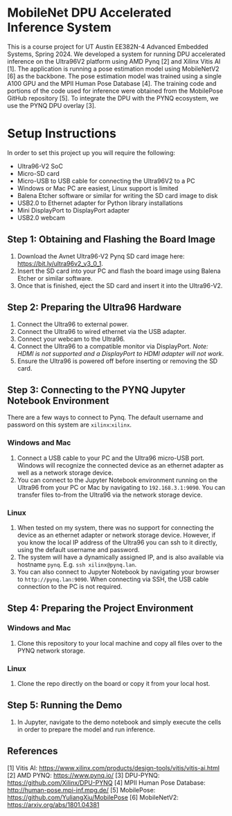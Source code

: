# MobileNet DPU Accelerated Inference System
This is a course project for UT Austin EE382N-4 Advanced Embedded Systems, Spring 2024.
We developed a system for running DPU accelerated inference on the Ultra96V2 platform using AMD Pynq [2] and Xilinx Vitis AI [1]. The application is running a pose estimation model using MobileNetV2 [6] as the backbone. The pose estimation model was trained using a single A100 GPU and the MPII Human Pose Database [4]. The training code and portions of the code used for inference were obtained from the MobilePose GitHub repository [5]. To integrate the DPU with the PYNQ ecosystem, we use the PYNQ DPU overlay [3].

# Setup Instructions
In order to set this project up you will require the following:
* Ultra96-V2 SoC
* Micro-SD card
* Micro-USB to USB cable for connecting the Ultra96V2 to a PC
* Windows or Mac PC are easiest, Linux support is limited
* Balena Etcher software or similar for writing the SD card image to disk
* USB2.0 to Ethernet adapter for Python library installations
* Mini DisplayPort to DisplayPort adapter
* USB2.0 webcam

## Step 1: Obtaining and Flashing the Board Image
1. Download the Avnet Ultra96-V2 Pynq SD card image here: https://bit.ly/ultra96v2_v3_0_1.
2. Insert the SD card into your PC and flash the board image using Balena Etcher or similar software.
3. Once that is finished, eject the SD card and insert it into the Ultra96-V2.

## Step 2: Preparing the Ultra96 Hardware
1. Connect the Ultra96 to external power. 
2. Connect the Ultra96 to wired ethernet via the USB adapter. 
3. Connect your webcam to the Ultra96.
4. Connect the Ultra96 to a compatible monitor via DisplayPort. *Note: HDMI is not supported and a DisplayPort to HDMI adapter will not work*. 
5. Ensure the Ultra96 is powered off before inserting or removing the SD card.

## Step 3: Connecting to the PYNQ Jupyter Notebook Environment
There are a few ways to connect to Pynq.
The default username and password on this system are `xilinx`:`xilinx`.
### Windows and Mac
1. Connect a USB cable to your PC and the Ultra96 micro-USB port. Windows will recognize the connected device as an ethernet adapter as well as a network storage device.
2. You can connect to the Jupyter Notebook environment running on the Ultra96 from your PC or Mac by navigating to `192.168.3.1:9090`. You can transfer files to-from the Ultra96 via the network storage device.
### Linux
1. When tested on my system, there was no support for connecting the device as an ethernet adapter or network storage device. However, if you know the local IP address of the Ultra96 you can ssh to it directly, using the default username and password.
2. The system will have a dynamically assigned IP, and is also available via hostname `pynq`. E.g. `ssh xilinx@pynq.lan`.
3. You can also connect to Jupyter Notebook by navigating your browser to `http://pynq.lan:9090`.
When connecting via SSH, the USB cable connection to the PC is not required.

## Step 4: Preparing the Project Environment
### Windows and Mac
1. Clone this repository to your local machine and copy all files over to the PYNQ network storage.
### Linux
1. Clone the repo directly on the board or copy it from your local host.

## Step 5: Running the Demo
1. In Jupyter, navigate to the demo notebook and simply execute the cells in order to prepare the model and run inference.

## References
[1] Vitis AI: https://www.xilinx.com/products/design-tools/vitis/vitis-ai.html
[2] AMD PYNQ: https://www.pynq.io/
[3] DPU-PYNQ: https://github.com/Xilinx/DPU-PYNQ
[4] MPII Human Pose Database: http://human-pose.mpi-inf.mpg.de/
[5] MobilePose: https://github.com/YuliangXiu/MobilePose
[6] MobileNetV2: https://arxiv.org/abs/1801.04381